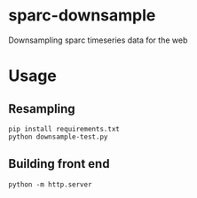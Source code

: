 # sparc-downsample
Downsampling sparc timeseries data for the web

# Usage 

## Resampling 

```
pip install requirements.txt
python downsample-test.py
```

## Building front end

```
python -m http.server
```
